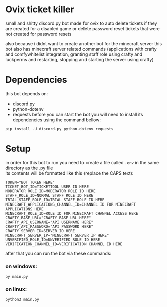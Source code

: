 # Ovix ticket killer
small and shitty discord.py bot made for ovix to auto delete tickets if they are created for a disabled game or delete password reset tickets that were not created for password resets  
  
also because i didnt want to create another bot for the minecraft server this bot also has minecraft server related commands (applications with crafty and comfywhitelist integration, granting staff role using crafty and luckperms and restarting, stopping and starting the server using crafty)

# Dependencies
this bot depends on:
- discord.py
- python-dotenv  
- requests
before you can start the bot you will need to install its dependencies using the command bellow:  
```
pip install -U discord.py python-dotenv requests
```

# Setup
in order for this bot to run you need to create a file called `.env` in the same directory as the .py file  
its contents will be formatted like this (replace the CAPS text):
```env
TOKEN="BOT TOKEN HERE"
TICKET_BOT_ID=TICKETTOOL USER ID HERE
MODERATOR_ROLE_ID=MODERATOR ROLE ID HERE
STAFF_ROLE_ID=NORMAL STAFF ROLE ID HERE
TRIAL_STAFF_ROLE_ID=TRIAL STAFF ROLE ID HERE
MINECRAFT_APPLICATIONS_CHANNEL_ID=CHANNEL ID FOR MINECRAFT APPLICATIONS HERE
MINECRAFT_ROLE_ID=ROLE ID FOR MINECRAFT CHANNEL ACCESS HERE
CRAFTY_BASE_URL="CRAFTY BASE URL HERE"
CRAFTY_API_USERNAME="API USERNAME HERE"
CRAFTY_API_PASSWORD="API PASSWORD HERE"
CRAFTY_SERVER_ID=SERVER ID HERE
MINECRAFT_SERVER_IP="MINECRAFT SERVER IP HERE"
UNVERIFIED_ROLE_ID=UNVERIFIED ROLE ID HERE
VERIFICATION_CHANNEL_ID=VERIFICATION CHANNEL ID HERE
```
after that you can run the bot via these commands:  
### on windows:
```
py main.py
```
### on linux:
```bash
python3 main.py
```
